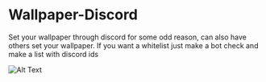 # Wallpaper-Discord
Set your wallpaper through discord for some odd reason, can also have others set your wallpaper. If you want a whitelist just make a bot check and make a list with discord ids


![Alt Text](https://media.giphy.com/media/xTxoFTGMACJCrJJzUH/giphy.gif)
